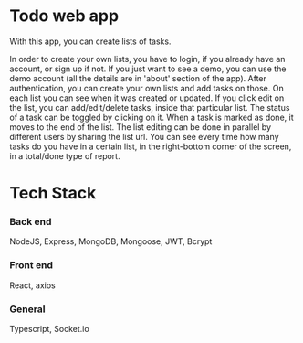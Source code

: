 # Todo web app

With this app, you can create lists of tasks.  

In order to create your own lists, you have to login, if you already have an account, or sign up if not. 
If you just want to see a demo, you can use the demo account (all the details are in 'about' section of the app).
After authentication, you can create your own lists and add tasks on those.
On each list you can see when it was created or updated.
If you click edit on the list, you can add/edit/delete tasks, inside that particular list.
The status of a task can be toggled by clicking on it. When a task is marked as done, it moves to the end of the list.
The list editing can be done in parallel by different users by sharing the list url.
You can see every time how many tasks do you have in a certain list, in the right-bottom corner of the screen, in a total/done type of report.

# Tech Stack

### Back end
  NodeJS, Express, MongoDB, Mongoose, JWT, Bcrypt

### Front end
  React, axios

### General
  Typescript, Socket.io
